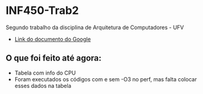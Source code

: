# INF450-Trab2
Segundo trabalho da disciplina de Arquitetura de Computadores - UFV

* [Link do documento do Google](https://docs.google.com/presentation/d/1Vz73E6QZo4eGZLj0EVr541p2Wpae-xaPze_8G9zObj4/edit?usp=sharing)

## O que foi feito até agora:
* Tabela com info do CPU
* Foram executados os códigos com e sem -O3 no perf, mas falta colocar esses dados na tabela
